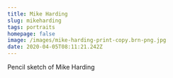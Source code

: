 ```yaml
---
title: Mike Harding
slug: mikeharding
tags: portraits
homepage: false
image: /images/mike-harding-print-copy.brn-png.jpg
date: 2020-04-05T08:11:21.242Z
---
```

Pencil sketch of Mike Harding
